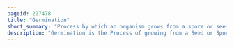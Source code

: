 ```yaml
---
pageid: 227478
title: "Germination"
short_summary: "Process by which an organism grows from a spore or seed"
description: "Germination is the Process of growing from a Seed or Spore into a Living Organism. The Term is applied to the Sprouting of a Seedling from a Seed of an Angiosperm or Gymnosperm, the Growth of a Sporeling from a Spore, such as the Spores of Fungi, Ferns, Bacteria, and the Growth of the Pollen Tube from the Pollen Grain of a Seed Plant."
---
```

